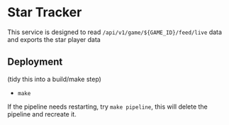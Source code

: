 # Star Tracker

This service is designed to read `/api/v1/game/${GAME_ID}/feed/live` data and exports the star player data

## Deployment

(tidy this into a build/make step)

- `make`

If the pipeline needs restarting, try `make pipeline`, this will delete the pipeline and recreate it.
